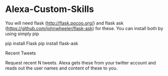 # Alexa-Custom-Skills

You will need flask (http://flask.pocoo.org/) and flask ask (https://github.com/johnwheeler/flask-ask) for these. You can install both by using simply pip

pip install Flask
pip install flask-ask 

Recent Tweets

Request recent N tweets. Alexa gets these from your twitter account and reads out the user names and content of these to you.